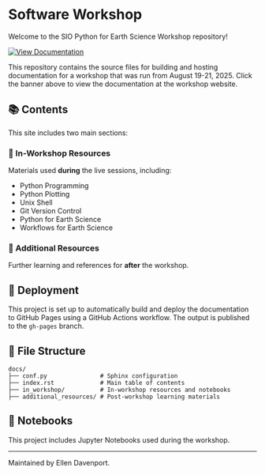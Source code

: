 # Software Workshop

Welcome to the SIO Python for Earth Science Workshop repository!

[![View Documentation](https://img.shields.io/badge/docs-live-blue.svg)](https://eldavenport.github.io/SIO-PythonEarthScience)

This repository contains the source files for building and hosting documentation for a workshop that was run from August 19-21, 2025. Click the banner above to view the documentation at the workshop website.

## 📚 Contents

This site includes two main sections:

### 🔹 In-Workshop Resources
Materials used **during** the live sessions, including:
- Python Programming
- Python Plotting
- Unix Shell
- Git Version Control
- Python for Earth Science
- Workflows for Earth Science

### 🔹 Additional Resources
Further learning and references for **after** the workshop.

## 🚀 Deployment

This project is set up to automatically build and deploy the documentation to GitHub Pages using a GitHub Actions workflow. The output is published to the `gh-pages` branch.

## 📂 File Structure

```
docs/
├── conf.py               # Sphinx configuration
├── index.rst             # Main table of contents
├── in_workshop/          # In-workshop resources and notebooks
├── additional_resources/ # Post-workshop learning materials
```

## 🧪 Notebooks

This project includes Jupyter Notebooks used during the workshop.

---

Maintained by Ellen Davenport.
